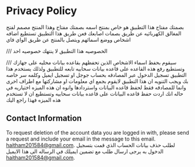 # Privacy Policy

 بصمتك مفتاح هذا التطبيق هو خاص بمنتج اسمه بصمتك مفتاح وهذا المنتج مصمم لفتح المغالق الكهربائيه عن طريق بصمات اصابعك 
 فعن طريق هذا التطبيق تستطيع اضافه اشخاص ووضع اسمائهم ويتصل بالمنتج عن طريق الواي فاي 
 
 ///
 الخصوصيه 
 هذا التطبيق لا ينتهك خصوصيه احد 
 
///
 سيقوم بحفظ اسماء الاشخاص الذين تحفظهم بقاعده بيانات محليه على جهازك وتستطيع رفع هذه القاعده على قاعده بيانات سحابيه تابعه للتطبيق 
 ولذلك يستخدم هذا التطبيق تسجيل الدخول عبر المصادقه بحساب جوجل او تسجيل ايميل وكلمه سر خاصه بك ويجب التنويه ان هذا التطبيق لايقوم بجمع اي معلومات او مشاركتها مع اطراف اخرى وانما للمصادقه فقط لحفظ قاعده البيانات واستردادها وانوه ان هذه الميزه اختياريه في حاله انك اردت حفظ قاعده البيانات على قاعده بيانات سحابيه وتستطيع ان لا تستخدم هذه الميزه فهذا راجع اليك
## Contact Information

To request deletion of the account data you are logged in with, please send a request and include your email in the message to this email. haitham201584@gmail.com.
لطلب حذف بيانات الحساب الذي قمت بتسجيل الدخول به يرجى ارسال طلب  مع تضمين ايميلك في الرساله الى  هذا الايميل haitham201584@gmail.com.
